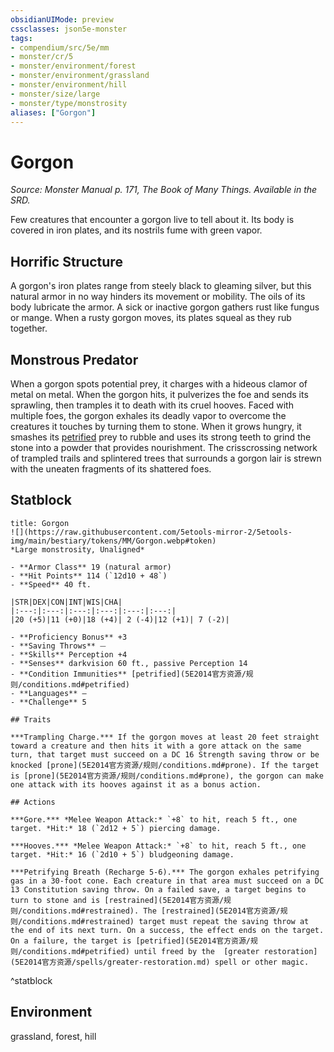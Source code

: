 ```yaml
---
obsidianUIMode: preview
cssclasses: json5e-monster
tags:
- compendium/src/5e/mm
- monster/cr/5
- monster/environment/forest
- monster/environment/grassland
- monster/environment/hill
- monster/size/large
- monster/type/monstrosity
aliases: ["Gorgon"]
---
```

# Gorgon
*Source: Monster Manual p. 171, The Book of Many Things. Available in the SRD.*  

Few creatures that encounter a gorgon live to tell about it. Its body is covered in iron plates, and its nostrils fume with green vapor.

## Horrific Structure

A gorgon's iron plates range from steely black to gleaming silver, but this natural armor in no way hinders its movement or mobility. The oils of its body lubricate the armor. A sick or inactive gorgon gathers rust like fungus or mange. When a rusty gorgon moves, its plates squeal as they rub together.

## Monstrous Predator

When a gorgon spots potential prey, it charges with a hideous clamor of metal on metal. When the gorgon hits, it pulverizes the foe and sends its sprawling, then tramples it to death with its cruel hooves. Faced with multiple foes, the gorgon exhales its deadly vapor to overcome the creatures it touches by turning them to stone. When it grows hungry, it smashes its [petrified](5E2014官方资源/规则/conditions.md#petrified) prey to rubble and uses its strong teeth to grind the stone into a powder that provides nourishment. The crisscrossing network of trampled trails and splintered trees that surrounds a gorgon lair is strewn with the uneaten fragments of its shattered foes.

## Statblock

```ad-statblock
title: Gorgon
![](https://raw.githubusercontent.com/5etools-mirror-2/5etools-img/main/bestiary/tokens/MM/Gorgon.webp#token)
*Large monstrosity, Unaligned*

- **Armor Class** 19 (natural armor)
- **Hit Points** 114 (`12d10 + 48`)
- **Speed** 40 ft.

|STR|DEX|CON|INT|WIS|CHA|
|:---:|:---:|:---:|:---:|:---:|:---:|
|20 (+5)|11 (+0)|18 (+4)| 2 (-4)|12 (+1)| 7 (-2)|

- **Proficiency Bonus** +3
- **Saving Throws** ⏤
- **Skills** Perception +4
- **Senses** darkvision 60 ft., passive Perception 14
- **Condition Immunities** [petrified](5E2014官方资源/规则/conditions.md#petrified)
- **Languages** —
- **Challenge** 5

## Traits

***Trampling Charge.*** If the gorgon moves at least 20 feet straight toward a creature and then hits it with a gore attack on the same turn, that target must succeed on a DC 16 Strength saving throw or be knocked [prone](5E2014官方资源/规则/conditions.md#prone). If the target is [prone](5E2014官方资源/规则/conditions.md#prone), the gorgon can make one attack with its hooves against it as a bonus action.

## Actions

***Gore.*** *Melee Weapon Attack:* `+8` to hit, reach 5 ft., one target. *Hit:* 18 (`2d12 + 5`) piercing damage.

***Hooves.*** *Melee Weapon Attack:* `+8` to hit, reach 5 ft., one target. *Hit:* 16 (`2d10 + 5`) bludgeoning damage.

***Petrifying Breath (Recharge 5-6).*** The gorgon exhales petrifying gas in a 30-foot cone. Each creature in that area must succeed on a DC 13 Constitution saving throw. On a failed save, a target begins to turn to stone and is [restrained](5E2014官方资源/规则/conditions.md#restrained). The [restrained](5E2014官方资源/规则/conditions.md#restrained) target must repeat the saving throw at the end of its next turn. On a success, the effect ends on the target. On a failure, the target is [petrified](5E2014官方资源/规则/conditions.md#petrified) until freed by the  [greater restoration](5E2014官方资源/spells/greater-restoration.md) spell or other magic.
```
^statblock

## Environment

grassland, forest, hill